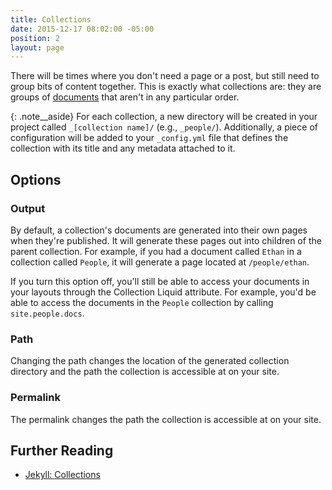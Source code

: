 ```yaml
---
title: Collections
date: 2015-12-17 08:02:00 -05:00
position: 2
layout: page
---
```


There will be times where you don't need a page or a post, but still need to group bits of content together. This is exactly what collections are: they are groups of [documents](/content/documents/) that aren't in any particular order.

{: .note__aside}
For each collection, a new directory will be created in your project called `_[collection name]/` (e.g., `_people/`). Additionally, a piece of configuration will be added to your `_config.yml` file that defines the collection with its title and any metadata attached to it.


## Options

### Output

By default, a collection's documents are generated into their own pages when they're published. It will generate these pages out into children of the parent collection. For example, if you had a document called `Ethan` in a collection called `People`, it will generate a page located at `/people/ethan`.

If you turn this option off, you'll still be able to access your documents in your layouts through the Collection Liquid attribute. For example, you'd be able to access the documents in the `People` collection by calling `site.people.docs`.

### Path

Changing the path changes the location of the generated collection directory and the path the collection is accessible at on your site.

### Permalink

The permalink changes the path the collection is accessible at on your site.

## Further Reading

- [Jekyll: Collections](http://jekyllrb.com/docs/collections/)
